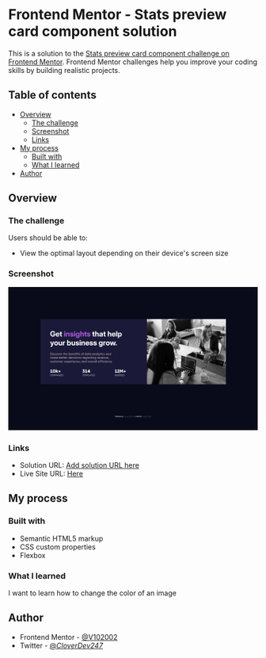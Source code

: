# Frontend Mentor - Stats preview card component solution

This is a solution to the [Stats preview card component challenge on Frontend Mentor](https://www.frontendmentor.io/challenges/stats-preview-card-component-8JqbgoU62). Frontend Mentor challenges help you improve your coding skills by building realistic projects. 

## Table of contents

- [Overview](#overview)
  - [The challenge](#the-challenge)
  - [Screenshot](#screenshot)
  - [Links](#links)
- [My process](#my-process)
  - [Built with](#built-with)
  - [What I learned](#what-i-learned)
- [Author](#author)

## Overview

### The challenge

Users should be able to:

- View the optimal layout depending on their device's screen size

### Screenshot

![](./Screenshot%202024-08-04%20110025.png)

### Links

- Solution URL: [Add solution URL here](https://your-solution-url.com)
- Live Site URL: [Here](https://v102002.github.io/Frontend-Projects/Stats-Preview-Card-Component/index.html)

## My process

### Built with

- Semantic HTML5 markup
- CSS custom properties
- Flexbox


### What I learned

I want to learn how to change the color of an image


## Author
- Frontend Mentor - [@V102002](https://www.frontendmentor.io/profile/V102002)
- Twitter - [@_CloverDev247_](https://www.twitter.com/_CloverDev247_)


